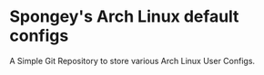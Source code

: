 # Spongey's Arch Linux default configs
A Simple Git Repository to store various Arch Linux User Configs.
